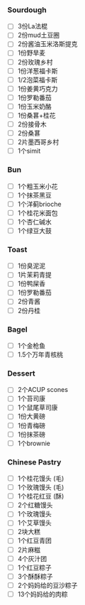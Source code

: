 ### Sourdough
- [ ] 3份La法棍
- [ ] 2份mud土豆圈
- [ ] 2份酱油玉米洛斯提克
- [ ] 1份野旱麦
- [ ] 2份玫瑰乡村
- [ ] 1份洋葱福卡斯
- [ ] 1/2泡菜福卡斯
- [ ] 1份姜黄巧克力
- [ ] 1份罗勒番茄
- [ ] 1份玉米奶酪
- [ ] 1份桑葚+桂花
- [ ] 2份接骨木
- [ ] 2份桑葚
- [ ] 2片墨西哥乡村
- [ ] 1个simit

### Bun
- [ ] 1个粗玉米小花
- [ ] 1个抹茶黑豆
- [ ] 1个洋蓟brioche
- [ ] 1个桂花米面包
- [ ] 1个杏仁碱水
- [ ] 1个绿豆大鼓

### Toast
- [ ] 1份臭泥泥
- [ ] 1片茉莉青提
- [ ] 1份鸭屎香
- [ ] 1份罗勒番茄
- [ ] 2份青酱
- [ ] 2份丹桂

### Bagel
- [ ] 1个金枪鱼
- [ ] 1.5个万年青核桃

### Dessert
- [ ] 2个ACUP scones
- [ ] 1个苔司康
- [ ] 1个鼠尾草司康
- [ ] 1份大黄磅
- [ ] 1份青梅磅
- [ ] 1份抹茶磅
- [ ] 1个brownie

### Chinese Pastry
- [ ] 1个桂花馒头  (毛)
- [ ] 1个玫瑰馒头 (毛)
- [ ] 1个桂花红豆 (酥)
- [ ] 2个红糖馒头
- [ ] 1个玫瑰馒头
- [ ] 1个艾草馒头
- [ ] 2块大糕
- [ ] 1个红豆青团
- [ ] 2片麻糍
- [ ] 4个灰汁团
- [ ] 1个红豆粽子
- [ ] 3个酥酥粽子
- [ ] 2个妈妈给的豆沙粽子
- [ ] 13个妈妈给的肉粽
